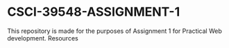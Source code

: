 # CSCI-39548-ASSIGNMENT-1
This repository is made for the purposes of Assignment 1 for Practical Web development.  Resources
